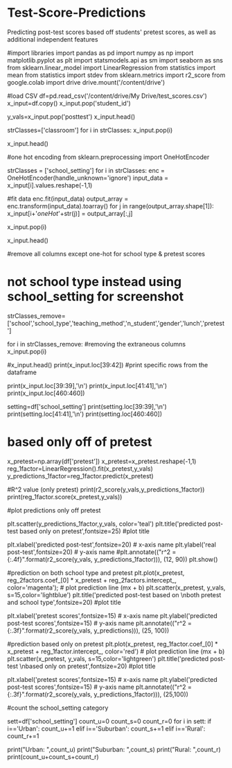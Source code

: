 # Test-Score-Predictions
Predicting post-test scores based off students' pretest scores, as well as additional independent features

#import libraries
import pandas as pd
import numpy as np
import matplotlib.pyplot as plt
import statsmodels.api as sm
import seaborn as sns
from sklearn.linear_model import LinearRegression
from statistics import mean
from statistics import stdev
from sklearn.metrics import r2_score 
from google.colab import drive
drive.mount('/content/drive')

#load CSV
df=pd.read_csv('/content/drive/My Drive/test_scores.csv')
x_input=df.copy()
x_input.pop('student_id')

y_vals=x_input.pop('posttest')
x_input.head()

strClasses=['classroom']
for i in strClasses:
  x_input.pop(i)

x_input.head()

#one hot encoding
from sklearn.preprocessing import OneHotEncoder

strClasses = ['school_setting']
for i in strClasses:
  enc = OneHotEncoder(handle_unknown='ignore')
  input_data = x_input[i].values.reshape(-1,1)

  #fit data
  enc.fit(input_data)
  output_array = enc.transform(input_data).toarray()
  for j in range(output_array.shape[1]):
    x_input[i+'_oneHot_'+str(j)] = output_array[:,j]

  x_input.pop(i)

x_input.head()

#remove all columns except one-hot for school type & pretest scores

# not school type instead using school_setting for screenshot
strClasses_remove=['school','school_type','teaching_method','n_student','gender','lunch','pretest']

for i in strClasses_remove:  #removing the extraneous columns
  x_input.pop(i)


#x_input.head()
print(x_input.loc[39:42]) #print specific rows from the dataframe

print(x_input.loc[39:39],'\n')
print(x_input.loc[41:41],'\n')
print(x_input.loc[460:460])

setting=df['school_setting']
print(setting.loc[39:39],'\n')
print(setting.loc[41:41],'\n')
print(setting.loc[460:460])

# based only off of pretest

x_pretest=np.array(df['pretest'])
x_pretest=x_pretest.reshape(-1,1)
reg_1factor=LinearRegression().fit(x_pretest,y_vals)
y_predictions_1factor=reg_1factor.predict(x_pretest)

#R^2 value (only pretest)
print(r2_score(y_vals,y_predictions_1factor))
print(reg_1factor.score(x_pretest,y_vals))

#plot predictions only off pretest

plt.scatter(y_predictions_1factor,y_vals, color='teal')
plt.title('predicted post-test based only on pretest',fontsize=25) #plot title

plt.xlabel('predicted post-test',fontsize=20)  # x-axis name
plt.ylabel('real post-test',fontsize=20)  # y-axis name
#plt.annotate(("r^2 = {:.4f}".format(r2_score(y_vals, y_predictions_1factor))), (12, 90))
plt.show()

#prediction on both school type and pretest
plt.plot(x_pretest, reg_2factors.coef_[0] * x_pretest + reg_2factors.intercept_, color='magenta'); # plot prediction line (mx + b)
plt.scatter(x_pretest, y_vals, s=15,color='lightblue')
plt.title('predicted post-test based on \nboth pretest and school type',fontsize=20) #plot title

plt.xlabel('pretest scores',fontsize=15)  # x-axis name
plt.ylabel('predicted post-test scores',fontsize=15)  # y-axis name
plt.annotate(("r^2 = {:.3f}".format(r2_score(y_vals, y_predictions))), (25, 100))


#prediction based only on pretest
plt.plot(x_pretest, reg_1factor.coef_[0] * x_pretest + reg_1factor.intercept_, color='red') # plot prediction line (mx + b)
plt.scatter(x_pretest, y_vals, s=15,color='lightgreen')
plt.title('predicted post-test \nbased only on pretest',fontsize=20) #plot title

plt.xlabel('pretest scores',fontsize=15)  # x-axis name
plt.ylabel('predicted post-test scores',fontsize=15)  # y-axis name
plt.annotate(("r^2 = {:.3f}".format(r2_score(y_vals, y_predictions_1factor))), (25,100))


#count the school_setting category

sett=df['school_setting']
count_u=0
count_s=0
count_r=0
for i in sett:
  if i=='Urban':
    count_u+=1
  elif i=='Suburban':
    count_s+=1
  elif i=='Rural':
    count_r+=1

print("Urban: ",count_u)
print("Suburban: ",count_s)
print("Rural: ",count_r)
print(count_u+count_s+count_r)



